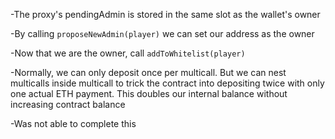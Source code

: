 -The proxy's pendingAdmin is stored in the same slot as the wallet's owner

-By calling `proposeNewAdmin(player)` we can set our address as the owner

-Now that we are  the owner, call `addToWhitelist(player)`

-Normally, we can only deposit once per multicall.
But we can nest multicalls inside multicall to trick the contract into depositing twice with only one actual ETH payment.
This doubles our internal balance without increasing contract balance

-Was not able to complete this
